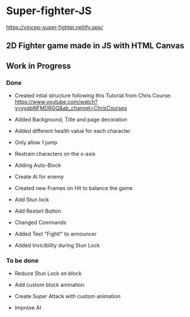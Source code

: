# Super-fighter-JS

https://vincep-super-fighter.netlify.app/

## 2D Fighter game made in JS with HTML Canvas

## Work in Progress

### Done 

- Created intial structure following this Tutorial from Chris Course:
https://www.youtube.com/watch?v=vyqbNFMDRGQ&ab_channel=ChrisCourses 

- Added Background, Title and page decoration

- Added different health value for each character

- Only allow 1 jump

- Restrain characters on the x-axis

- Adding Auto-Block

- Create AI for enemy

- Created new Frames on Hit to balance the game

- Add Stun lock

- Add Restart Button

- Changed Commands

- Added Text "Fight!" to announcer

- Added Invicibility during Stun Lock


### To be done

- Reduce Stun Lock on block

- Add custom block animation

- Create Super Attack with custom animation

- Improve AI











